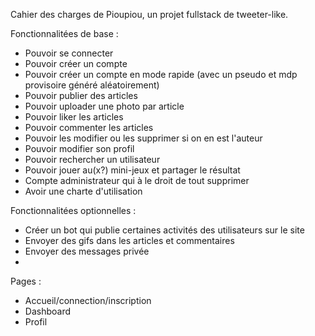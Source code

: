 Cahier des charges de Pioupiou, un projet fullstack de tweeter-like.


Fonctionnalitées de base :

- Pouvoir se connecter
- Pouvoir créer un compte
- Pouvoir créer un compte en mode rapide (avec un pseudo et mdp provisoire généré aléatoirement)
- Pouvoir publier des articles
- Pouvoir uploader une photo par article
- Pouvoir liker les articles
- Pouvoir commenter les articles
- Pouvoir les modifier ou les supprimer si on en est l'auteur
- Pouvoir modifier son profil
- Pouvoir rechercher un utilisateur
- Pouvoir jouer au(x?) mini-jeux et partager le résultat
- Compte administrateur qui à le droit de tout supprimer
- Avoir une charte d'utilisation

Fonctionnalitées optionnelles :

- Créer un bot qui publie certaines activités des utilisateurs sur le site
- Envoyer des gifs dans les articles et commentaires
- Envoyer des messages privée
- 

Pages :

- Accueil/connection/inscription
- Dashboard
- Profil